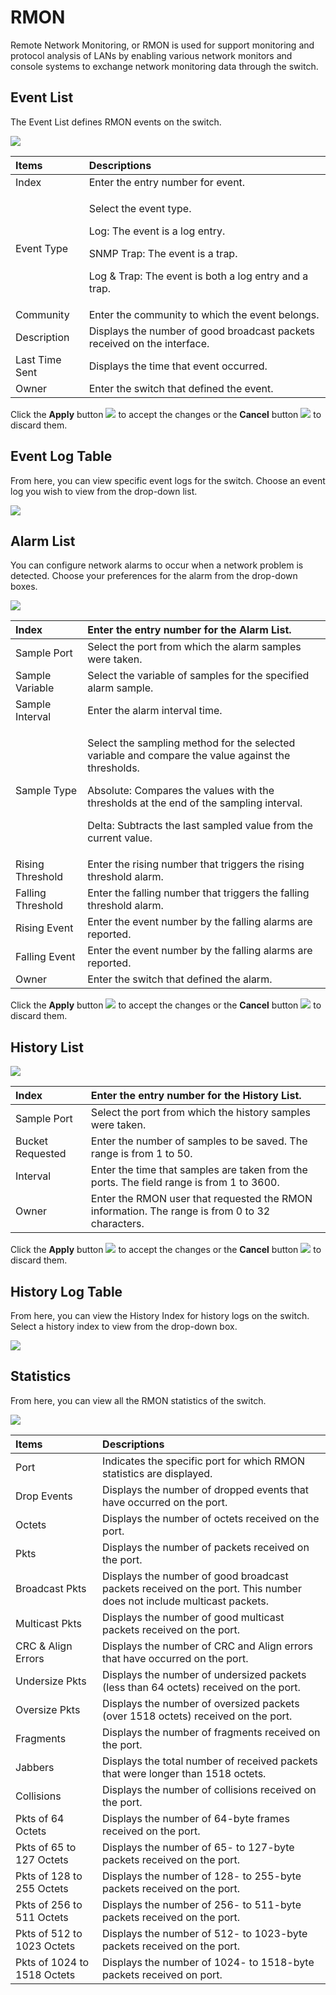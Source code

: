 # RMON

Remote Network Monitoring, or RMON is used for support monitoring and protocol analysis of LANs by enabling various network monitors and console systems to exchange network monitoring data through the switch.  


## **Event List**

The Event List defines RMON events on the switch.

![](https://lh5.googleusercontent.com/Fxo_n5Fgd_APv9sEbtscdPkOGCydgZY0Wm4iwhGtCkUkcsYWZIF-ASLgBNm_INZ3W0ES6cG-jDKVF4FVu6u-KoBYJTcwOYtbdwJDQkDKnAdacX6BVpLj5pRd_NVv-3B8mvcGbCk)

<table>
  <thead>
    <tr>
      <th style="text-align:left">Items</th>
      <th style="text-align:left">Descriptions</th>
    </tr>
  </thead>
  <tbody>
    <tr>
      <td style="text-align:left">Index</td>
      <td style="text-align:left">Enter the entry number for event.</td>
    </tr>
    <tr>
      <td style="text-align:left">Event Type</td>
      <td style="text-align:left">
        <p>Select the event type.</p>
        <p>Log: The event is a log entry.</p>
        <p>SNMP Trap: The event is a trap.</p>
        <p>Log &amp; Trap: The event is both a log entry and a trap.</p>
      </td>
    </tr>
    <tr>
      <td style="text-align:left">Community</td>
      <td style="text-align:left">Enter the community to which the event belongs.</td>
    </tr>
    <tr>
      <td style="text-align:left">Description</td>
      <td style="text-align:left">Displays the number of good broadcast packets received on the interface.</td>
    </tr>
    <tr>
      <td style="text-align:left">Last Time Sent</td>
      <td style="text-align:left">Displays the time that event occurred.</td>
    </tr>
    <tr>
      <td style="text-align:left">Owner</td>
      <td style="text-align:left">Enter the switch that defined the event.</td>
    </tr>
  </tbody>
</table>

Click the **Apply** button ![](https://lh4.googleusercontent.com/XMTT8fQ_7-ZeiTvPvRukhv4L0AWct-vSxOhJ3FoFWDUz8lDDOjnB8z3TS4i_dfpCcqDBxi9QK4HLZqqmzieIB9UCQ1h53_LAGhePHU3Qf2lhtLDRweUMCw4lAm_zW7gnMjcOFfg) to accept the changes or the **Cancel** button ![](https://lh4.googleusercontent.com/jJmheoNlaq72LJAXVDSIwNSMs0tSJ8vbDx8UOLAI0IBsDdBZIIDh3GYCbel72dhgAeKuBGcf3SZ3GtC3LCTu9yuKIXTWrYmvZ9c6qgWAr1IfYNoN98KfsdWYobvrFEqGe7xpwYo) to discard them.  


## **Event Log Table**

From here, you can view specific event logs for the switch. Choose an event log you wish to view from the drop-down list.

![](https://lh3.googleusercontent.com/PPZxKb--8DUdd-Qwyo3ssk_umvFmPkCFrUnQw-Rcz7W9pLeEfANrTScY1_BY4EAEZU6zJT4-N_G6ta6YytxgPs5tINZD9sPZ95oYDzE1DfBehEDMMUKcThDCFwTrxW5fpuEBID4)

## **Alarm List**

You can configure network alarms to occur when a network problem is detected. Choose your preferences for the alarm from the drop-down boxes.

![](https://lh4.googleusercontent.com/T90pAaIX3UPRwrJl6YmgAb1kid-Kn6DRcPoMFBWMRezc9c6r2Y02_kAuj1pb6Gi5XoHyW8dECSGrgUKvoAQAnF4Ck-CtZ6tpZ9p-mfQTPZc0ZEKWZaqC8Oq_AUhg7i14d-3MhSI)

<table>
  <thead>
    <tr>
      <th style="text-align:left">Index</th>
      <th style="text-align:left">Enter the entry number for the Alarm List.</th>
    </tr>
  </thead>
  <tbody>
    <tr>
      <td style="text-align:left">Sample Port</td>
      <td style="text-align:left">Select the port from which the alarm samples were taken.</td>
    </tr>
    <tr>
      <td style="text-align:left">Sample Variable</td>
      <td style="text-align:left">Select the variable of samples for the specified alarm sample.</td>
    </tr>
    <tr>
      <td style="text-align:left">Sample Interval</td>
      <td style="text-align:left">Enter the alarm interval time.</td>
    </tr>
    <tr>
      <td style="text-align:left">Sample Type</td>
      <td style="text-align:left">
        <p>Select the sampling method for the selected variable and compare the value
          against the thresholds.</p>
        <p>Absolute: Compares the values with the thresholds at the end of the sampling
          interval.</p>
        <p>Delta: Subtracts the last sampled value from the current value.</p>
      </td>
    </tr>
    <tr>
      <td style="text-align:left">Rising Threshold</td>
      <td style="text-align:left">Enter the rising number that triggers the rising threshold alarm.</td>
    </tr>
    <tr>
      <td style="text-align:left">Falling Threshold</td>
      <td style="text-align:left">Enter the falling number that triggers the falling threshold alarm.</td>
    </tr>
    <tr>
      <td style="text-align:left">Rising Event</td>
      <td style="text-align:left">Enter the event number by the falling alarms are reported.</td>
    </tr>
    <tr>
      <td style="text-align:left">Falling Event</td>
      <td style="text-align:left">Enter the event number by the falling alarms are reported.</td>
    </tr>
    <tr>
      <td style="text-align:left">Owner</td>
      <td style="text-align:left">Enter the switch that defined the alarm.</td>
    </tr>
  </tbody>
</table>

Click the **Apply** button ![](https://lh4.googleusercontent.com/XMTT8fQ_7-ZeiTvPvRukhv4L0AWct-vSxOhJ3FoFWDUz8lDDOjnB8z3TS4i_dfpCcqDBxi9QK4HLZqqmzieIB9UCQ1h53_LAGhePHU3Qf2lhtLDRweUMCw4lAm_zW7gnMjcOFfg) to accept the changes or the **Cancel** button ![](https://lh4.googleusercontent.com/jJmheoNlaq72LJAXVDSIwNSMs0tSJ8vbDx8UOLAI0IBsDdBZIIDh3GYCbel72dhgAeKuBGcf3SZ3GtC3LCTu9yuKIXTWrYmvZ9c6qgWAr1IfYNoN98KfsdWYobvrFEqGe7xpwYo) to discard them.

## History List

![](https://lh6.googleusercontent.com/Sl3JjC7H4uO75reL_S_B2EH6ytTWAsW91tylaX2V_2vRnthPcDcWnLNfQpoeHyYEBTqh5lE2dGXRCgzlU4Ep-jtevFo0MSM41D0YW4vBbVDCFJ_OhnnwyaBlMvupUsZibAXw7Fk)

| Index | Enter the entry number for the History List. |
| :--- | :--- |
| Sample Port | Select the port from which the history samples were taken. |
| Bucket Requested | Enter the number of samples to be saved. The range is from 1 to 50. |
| Interval | Enter the time that samples are taken from the ports. The field range is from 1 to 3600. |
| Owner | Enter the RMON user that requested the RMON information. The range is from 0 to 32 characters. |

Click the **Apply** button ![](https://lh4.googleusercontent.com/XMTT8fQ_7-ZeiTvPvRukhv4L0AWct-vSxOhJ3FoFWDUz8lDDOjnB8z3TS4i_dfpCcqDBxi9QK4HLZqqmzieIB9UCQ1h53_LAGhePHU3Qf2lhtLDRweUMCw4lAm_zW7gnMjcOFfg) to accept the changes or the **Cancel** button ![](https://lh4.googleusercontent.com/jJmheoNlaq72LJAXVDSIwNSMs0tSJ8vbDx8UOLAI0IBsDdBZIIDh3GYCbel72dhgAeKuBGcf3SZ3GtC3LCTu9yuKIXTWrYmvZ9c6qgWAr1IfYNoN98KfsdWYobvrFEqGe7xpwYo) to discard them.

## **History Log Table**

From here, you can view the History Index for history logs on the switch. Select a history index to view from the drop-down box.

![](https://lh3.googleusercontent.com/tshifqLqHCRrFCkpuf46FGjgnUne-lDUD08K2JvF9NYc3J1OOEGPUR-y1n8vDLLNh4EPk2hxtPtoshx92x5po9Y9HbrYBVaMYvW6YNeq5Sy8uPH_nOq7EgpppG6PF-hkb0ZeVaM)

## **Statistics**

From here, you can view all the RMON statistics of the switch.

![](https://lh5.googleusercontent.com/9q0N8bz3xPF1IHSE8yxleiK83P3dScGy3AGK-Bkh93fM3YKRW04eu29Qxuw05y1J4bodUIV_pAslcdIeNGAKgEkoF3nbmo7h5_z8KbVoVu5ipu-cYZMkeVEfJg-axhrHnkve2tc)

| Items | Descriptions |
| :--- | :--- |
| Port | Indicates the specific port for which RMON statistics are displayed. |
| Drop Events | Displays the number of dropped events that have occurred on the port. |
| Octets | Displays the number of octets received on the port. |
| Pkts | Displays the number of packets received on the port. |
| Broadcast Pkts | Displays the number of good broadcast packets received on the port. This number does not include multicast packets. |
| Multicast Pkts | Displays the number of good multicast packets received on the port. |
| CRC & Align Errors | Displays the number of CRC and Align errors that have occurred on the port. |
| Undersize Pkts | Displays the number of undersized packets \(less than 64 octets\) received on the port. |
| Oversize Pkts | Displays the number of oversized packets \(over 1518 octets\) received on the port. |
| Fragments | Displays the number of fragments received on the port. |
| Jabbers | Displays the total number of received packets that were longer than 1518 octets. |
| Collisions | Displays the number of collisions received on the port. |
| Pkts of 64 Octets | Displays the number of 64-byte frames received on the port. |
| Pkts of 65 to 127 Octets | Displays the number of 65- to 127-byte packets received on the port. |
| Pkts of 128 to 255 Octets | Displays the number of 128- to 255-byte packets received on the port. |
| Pkts of 256 to 511 Octets | Displays the number of 256- to 511-byte packets received on the port. |
| Pkts of 512 to 1023 Octets | Displays the number of 512- to 1023-byte packets received on the port. |
| Pkts of 1024 to 1518 Octets | Displays the number of 1024- to 1518-byte packets received on port. |

